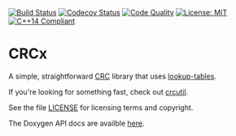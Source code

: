 [![Build Status](https://travis-ci.com/cfriedt/crcx.svg?branch=master)](https://travis-ci.com/cfriedt/crcx)
[![Codecov Status](https://codecov.io/gh/cfriedt/crcx/branch/master/graph/badge.svg)](https://codecov.io/gh/cfriedt/crcx)
[![Code Quality](https://api.codacy.com/project/badge/Grade/2591b5d32ac84f1897b4a7e8d45d1544)](https://www.codacy.com/app/cfriedt/crcx?utm_source=github.com&amp;utm_medium=referral&amp;utm_content=cfriedt/crcx&amp;utm_campaign=Badge_Grade)
[![License: MIT](https://img.shields.io/badge/License-MIT-yellow.svg)](https://opensource.org/licenses/MIT)
[![C++14 Compliant](https://img.shields.io/badge/c%2B%2B14-compliant-blue)](https://en.wikipedia.org/wiki/C%2B%2B14)

# CRCx

A simple, straightforward [CRC](https://en.wikipedia.org/wiki/Cyclic_redundancy_check) library that uses [lookup-tables](https://en.wikipedia.org/wiki/Lookup_table).

If you're looking for something fast, check out [crcutil](https://github.com/rurban/crcutil).

See the file [LICENSE](https://github.com/cfriedt/crcx/blob/master/LICENSE) for licensing terms and copyright.

The Doxygen API docs are availble [here](https://cfriedt.github.io/crcx/).
